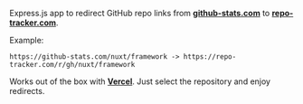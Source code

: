 Express.js app to redirect GitHub repo links from
**<a href="https://github-stats.com" title="GitHub Stats – Link redirection" target="_blank">github-stats.com</a>** to
**<a href="https://repo-tracker.com" title="RepoTracker – Better GitHub stats and insights" target="_blank">repo-tracker.com</a>**.

Example: 

```
https://github-stats.com/nuxt/framework -> https://repo-tracker.com/r/gh/nuxt/framework
```

Works out of the box with <b><a href="https://vercel.com" title="Vercel" target="_blank">Vercel</a></b>. Just select the repository and enjoy redirects.
